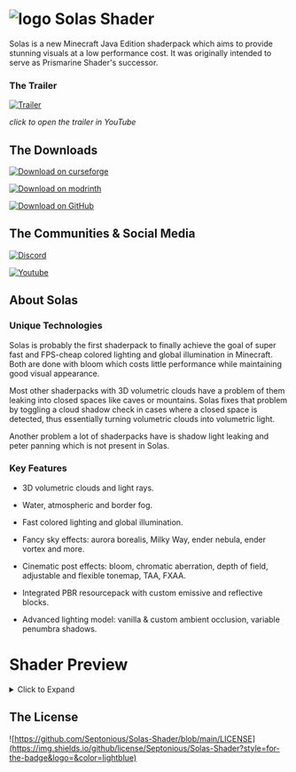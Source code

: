 # ![logo](https://media.discordapp.net/attachments/837667478590324737/1039281928727179375/unknown.png) Solas Shader
Solas is a new Minecraft Java Edition shaderpack which aims to provide stunning visuals at a low performance cost. It was originally intended to serve as Prismarine Shader's successor. 

### The Trailer
[![Trailer](https://media.discordapp.net/attachments/837667478590324737/1039620637209145496/solas-yt.png)](https://www.youtube.com/watch?v=Y-JdKxsQdy8)

*click to open the trailer in YouTube*

## The Downloads
[![Download on curseforge](https://img.shields.io/badge/-Curseforge-F16436?style=for-the-badge&logo=curseforge&logoColor=white)](https://www.curseforge.com/minecraft/customization/solas-shader)

[![Download on modrinth](https://img.shields.io/badge/-Modrinth--Soon-1BD96A?style=for-the-badge&logo=modrinth&logoColor=white)](https://modrinth.com)

[![Download on GitHub](https://img.shields.io/badge/-GitHub-F9E26C?style=for-the-badge&logo=github&logoColor=40463C)](https://github.com/Septonious/Solas-Shader/archive/refs/heads/main.zip)

## The Communities & Social Media
[![Discord](https://discordapp.com/api/guilds/816223286958489631/widget.png?style=banner2)](https://discord.gg/4uTAUQR2xu)

[![Youtube](https://img.shields.io/youtube/channel/subscribers/UCa-oHqFdqa88Xp3wcBugazQ?color=%23ff0000&label=Youtube&logo=youtube&logoColor=white&style=for-the-badge)](https://www.youtube.com/channel/UCa-oHqFdqa88Xp3wcBugazQ)

## About Solas

### Unique Technologies
Solas is probably the first shaderpack to finally achieve the goal of super fast and FPS-cheap colored lighting and global illumination in Minecraft.
Both are done with bloom which costs little performance while maintaining good visual appearance.

Most other shaderpacks with 3D volumetric clouds have a problem of them leaking into closed spaces like caves or mountains. 
Solas fixes that problem by toggling a cloud shadow check in cases where a closed space is detected, thus essentially turning volumetric clouds into volumetric light.

Another problem a lot of shaderpacks have is shadow light leaking and peter panning which is not present in Solas.

### Key Features
- 3D volumetric clouds and light rays.

- Water, atmospheric and border fog.

- Fast colored lighting and global illumination.

- Fancy sky effects: aurora borealis, Milky Way, ender nebula, ender vortex and more.

- Cinematic post effects: bloom, chromatic aberration, depth of field, adjustable and flexible tonemap, TAA, FXAA.

- Integrated PBR resourcepack with custom emissive and reflective blocks.

- Advanced lighting model: vanilla & custom ambient occlusion, variable penumbra shadows.

# Shader Preview
<details><summary>Click to Expand</summary>
<p>

![screenshot1](https://media.discordapp.net/attachments/887769802721067038/1051949806664294430/image.png)
![screenshot2](https://media.discordapp.net/attachments/1025820650394357891/1038128154570662058/mia.png)
![screenshot3](https://media.discordapp.net/attachments/887769802721067038/1038859728060686477/2022-11-06_19.57.21.png)
![screenshot4](https://media.discordapp.net/attachments/887769802721067038/1038606749604786237/2022-11-06_01.11.11.png)
![screenshot5](https://media.discordapp.net/attachments/887769802721067038/1037307450430345297/2022-11-02_12.59.01.png)
![screenshot6](https://media.discordapp.net/attachments/887769802721067038/1031944106148114462/2022-10-18_22.28.10.png)
![screenshot7](https://media.discordapp.net/attachments/887769802721067038/1029560129634447360/2022-10-11_19.44.41.png)
![screenshot8](https://media.discordapp.net/attachments/887769802721067038/1028324379366522970/unknown.png)
![screenshot9](https://media.discordapp.net/attachments/887769802721067038/1026511341390921759/unknown.png)
![screenshot10](https://media.discordapp.net/attachments/887769802721067038/1026434164980985856/2022-10-03_17.40.18.png)
![screenshot11](https://media.discordapp.net/attachments/887769802721067038/1050853939886690325/2022-12-09_22.18.15.png)
![screenshot12](https://media.discordapp.net/attachments/887769802721067038/1050856258128859157/2022-12-09_22.27.17.png)
![screenshot13](https://media.discordapp.net/attachments/887769843963691048/1052545218286731385/image.png)

</p>
</details>

## The License
![https://github.com/Septonious/Solas-Shader/blob/main/LICENSE](https://img.shields.io/github/license/Septonious/Solas-Shader?style=for-the-badge&logo=&color=lightblue)
